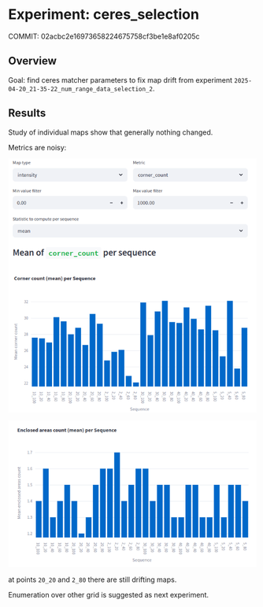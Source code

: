 # Experiment: ceres_selection

COMMIT: 02acbc2e16973658224675758cf3be1e8af0205c

## Overview

Goal: find ceres matcher parameters to fix map drift from experiment `2025-04-20_21-35-22_num_range_data_selection_2`. 

## Results

Study of individual maps show that generally nothing changed. 

Metrics are noisy: 

![](image.png)

![](image-1.png)

at points `20_20` and `2_80` there are still drifting maps. 

Enumeration over other grid is suggested as next experiment. 

